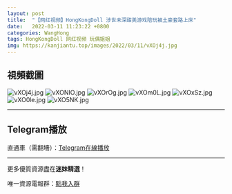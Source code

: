 ```yaml
---
layout: post
title:  "【网红视频】HongKongDoll 涉世未深甜美游戏陪玩被土豪套路上床"
date:   2022-03-11 11:23:22 +0800
categories: WangHong
tags: HongKongDoll 网红视频 玩偶姐姐
img: https://kanjiantu.top/images/2022/03/11/vXOj4j.jpg
---
```



## 視頻截圖

![vXOj4j.jpg](https://kanjiantu.top/images/2022/03/11/vXOj4j.jpg)
![vXONIO.jpg](https://kanjiantu.top/images/2022/03/11/vXONIO.jpg)
![vXOrOg.jpg](https://kanjiantu.top/images/2022/03/11/vXOrOg.jpg)
![vXOm0L.jpg](https://kanjiantu.top/images/2022/03/11/vXOm0L.jpg)
![vXOxSz.jpg](https://kanjiantu.top/images/2022/03/11/vXOxSz.jpg)
![vXO0le.jpg](https://kanjiantu.top/images/2022/03/11/vXO0le.jpg)
![vXO5NK.jpg](https://kanjiantu.top/images/2022/03/11/vXO5NK.jpg)


* * *
## Telegram播放

直通車（需翻墻）：[Telegram在線播放](https://t.me/mimeijingxuan/21)

* * *
更多優質資源盡在**迷妹精選**！

唯一資源電報群：[點我入群](https://t.me/mimeijingxuan)


